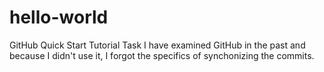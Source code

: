 # hello-world
GitHub Quick Start Tutorial Task
I have examined GitHub in the past and because I didn't use it, I forgot the specifics of synchonizing the commits.

